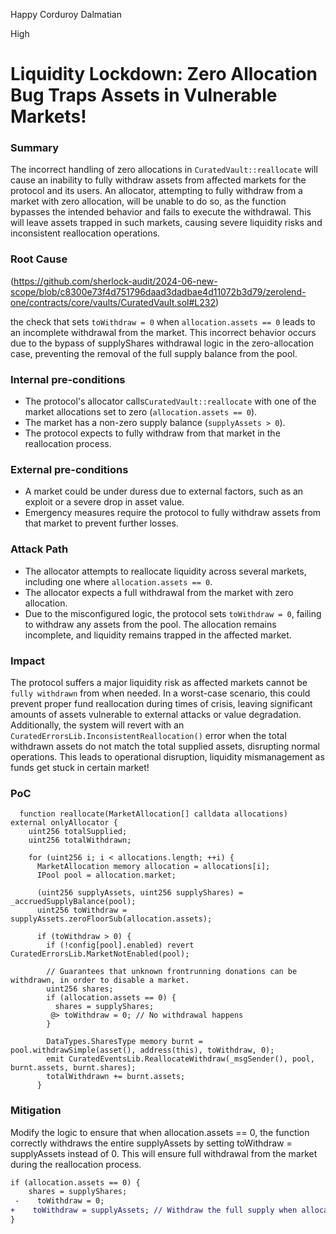 Happy Corduroy Dalmatian

High

# Liquidity Lockdown: Zero Allocation Bug Traps Assets in Vulnerable Markets!

### Summary

The incorrect handling of zero allocations in ``CuratedVault::reallocate`` will cause an inability to fully withdraw assets from affected markets for the protocol and its users. An allocator, attempting to fully withdraw from a market with zero allocation, will be unable to do so, as the function bypasses the intended behavior and fails to execute the withdrawal. This will leave assets trapped in such markets, causing severe liquidity risks and inconsistent reallocation operations.

### Root Cause

(https://github.com/sherlock-audit/2024-06-new-scope/blob/c8300e73f4d751796daad3dadbae4d11072b3d79/zerolend-one/contracts/core/vaults/CuratedVault.sol#L232)

the check that sets ``toWithdraw = 0`` when ``allocation.assets == 0`` leads to an incomplete withdrawal from the market. This incorrect behavior occurs due to the bypass of supplyShares withdrawal logic in the zero-allocation case, preventing the removal of the full supply balance from the pool.

### Internal pre-conditions

* The protocol's allocator calls``CuratedVault::reallocate`` with one of the market allocations set to zero (``allocation.assets == 0``).
* The market has a non-zero supply balance (``supplyAssets > 0``).
* The protocol expects to fully withdraw from that market in the reallocation process.

### External pre-conditions

* A market could be under duress due to external factors, such as an exploit or a severe drop in asset value.
* Emergency measures require the protocol to fully withdraw assets from that market to prevent further losses.

### Attack Path

* The allocator attempts to reallocate liquidity across several markets, including one where ``allocation.assets == 0``.
* The allocator expects a full withdrawal from the market with zero allocation.
* Due to the misconfigured logic, the protocol sets ``toWithdraw = 0``, failing to withdraw any assets from the pool.
The allocation remains incomplete, and liquidity remains trapped in the affected market.

### Impact

The protocol suffers a major liquidity risk as affected markets cannot be ``fully withdrawn`` from when needed. In a worst-case scenario, this could prevent proper fund reallocation during times of crisis, leaving significant amounts of assets vulnerable to external attacks or value degradation. Additionally, the system will revert with an `` CuratedErrorsLib.InconsistentReallocation()`` error when the total withdrawn assets do not match the total supplied assets, disrupting normal operations. This leads to operational disruption, liquidity mismanagement as funds get stuck in certain market!

### PoC

```solidity
  function reallocate(MarketAllocation[] calldata allocations) external onlyAllocator {
    uint256 totalSupplied;
    uint256 totalWithdrawn;

    for (uint256 i; i < allocations.length; ++i) {
      MarketAllocation memory allocation = allocations[i];
      IPool pool = allocation.market;

      (uint256 supplyAssets, uint256 supplyShares) = _accruedSupplyBalance(pool);
      uint256 toWithdraw = supplyAssets.zeroFloorSub(allocation.assets);

      if (toWithdraw > 0) {
        if (!config[pool].enabled) revert CuratedErrorsLib.MarketNotEnabled(pool);

        // Guarantees that unknown frontrunning donations can be withdrawn, in order to disable a market.
        uint256 shares;
        if (allocation.assets == 0) {
          shares = supplyShares;
         @> toWithdraw = 0; // No withdrawal happens
        }

        DataTypes.SharesType memory burnt = pool.withdrawSimple(asset(), address(this), toWithdraw, 0);
        emit CuratedEventsLib.ReallocateWithdraw(_msgSender(), pool, burnt.assets, burnt.shares);
        totalWithdrawn += burnt.assets;
      }
```

### Mitigation

Modify the logic to ensure that when allocation.assets == 0, the function correctly withdraws the entire supplyAssets by setting toWithdraw = supplyAssets instead of 0. This will ensure full withdrawal from the market during the reallocation process.
```diff
if (allocation.assets == 0) {
    shares = supplyShares;
 -    toWithdraw = 0;
+    toWithdraw = supplyAssets; // Withdraw the full supply when allocation is zero
}
```